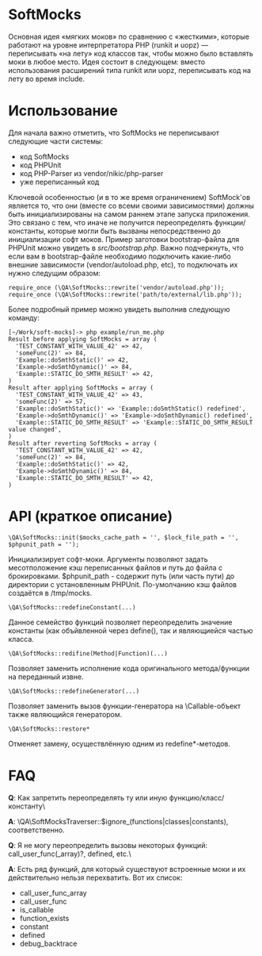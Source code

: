 SoftMocks
=
Основная идея «мягких моков» по сравнению с «жесткими», которые работают на уровне интерпретатора PHP (runkit и uopz) — переписывать «на лету» код классов так, чтобы можно было вставлять моки в любое место.
Идея состоит в следующем: вместо использования расширений типа runkit или uopz, переписывать код на лету во время include.

Использование
=
Для начала важно отметить, что SoftMocks не переписывают следующие части системы:
* код SoftMocks
* код PHPUnit
* код PHP-Parser из vendor/nikic/php-parser
* уже переписанный код

Ключевой особенностью (и в то же время ограничением) SoftMock'ов является то, что они (вместе со всеми своими зависимостями) должны быть инициализированы на самом раннем этапе запуска приложения. Это связано с тем, что иначе не получится переопределять функции/константы, которые могли быть вызваны непосредственно до инициализации софт моков. Пример заготовки bootstrap-файла для PHPUnit можно увидеть в _src/bootstrap.php_.
Важно подчеркнуть, что если вам в bootstrap-файле необходимо подключить какие-либо внешние зависимости (vendor/autoload.php, etc), то подключать их нужно следущим образом:
```
require_once (\QA\SoftMocks::rewrite('vendor/autoload.php'));
require_once (\QA\SoftMocks::rewrite('path/to/external/lib.php'));
```
Более подробный пример можно увидеть выполнив следующую команду:
```
[~/Work/soft-mocks]-> php example/run_me.php
Result before applying SoftMocks = array (
  'TEST_CONSTANT_WITH_VALUE_42' => 42,
  'someFunc(2)' => 84,
  'Example::doSmthStatic()' => 42,
  'Example->doSmthDynamic()' => 84,
  'Example::STATIC_DO_SMTH_RESULT' => 42,
)
Result after applying SoftMocks = array (
  'TEST_CONSTANT_WITH_VALUE_42' => 43,
  'someFunc(2)' => 57,
  'Example::doSmthStatic()' => 'Example::doSmthStatic() redefined',
  'Example->doSmthDynamic()' => 'Example->doSmthDynamic() redefined',
  'Example::STATIC_DO_SMTH_RESULT' => 'Example::STATIC_DO_SMTH_RESULT value changed',
)
Result after reverting SoftMocks = array (
  'TEST_CONSTANT_WITH_VALUE_42' => 42,
  'someFunc(2)' => 84,
  'Example::doSmthStatic()' => 42,
  'Example->doSmthDynamic()' => 84,
  'Example::STATIC_DO_SMTH_RESULT' => 42,
)
```

API (краткое описание)
=
```
\QA\SoftMocks::init($mocks_cache_path = '', $lock_file_path = '', $phpunit_path = '');
```
Инициализирует софт-моки. Аргументы позволяют задать месотположение кэш переписанных файлов и путь до файла с брокировками.
$phpunit_path - содержит путь (или часть пути) до директории с установленным PHPUnit.
По-умолчанию кэш файлов создаётся в /tmp/mocks.

```
\QA\SoftMocks::redefineConstant(...)
```
Данное семейство функций позволяет переопределить значение константы (как объйвленной через define(), так и являющиейся частью класса.

```
\QA\SoftMocks::redifine(Method|Function)(...)
```
Позволяет заменить исполнение кода оригинального метода/функции на переданный извне.

```
\QA\SoftMocks::redefineGenerator(...)
```
Позволяет заменить вызов функции-генератора на \Callable-объект также являющийся генератором.

```
\QA\SoftMocks::restore*
```
Отменяет замену, осуществлённую одним из redefine*-методов.

FAQ
=
**Q**: Как запретить переопределять ту или иную функцию/класс/константу\

**A**: \QA\SoftMocksTraverser::$ignore_(functions|classes|constants), соответственно.

**Q**: Я не могу переопределить вызовы некоторых функций: call_user_func(_array)?, defined, etc.\

**A**: Есть ряд функций, для который существуют встроенные моки и их действительно нельзя перехватить. Вот их список:
* call_user_func_array
* call_user_func
* is_callable
* function_exists
* constant
* defined
* debug_backtrace
